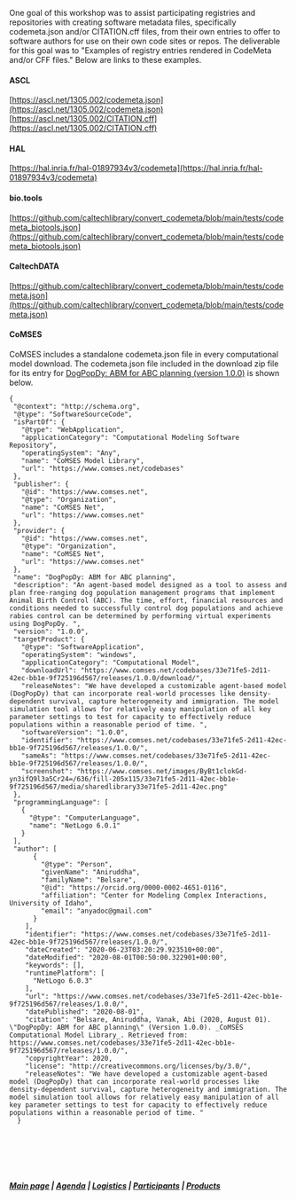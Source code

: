 One goal of this workshop was to assist participating registries and repositories with creating software metadata files, specifically codemeta.json and/or CITATION.cff files, from their own entries to offer to software authors for use on their own code sites or repos. The deliverable for this goal was to "Examples of registry entries rendered in CodeMeta and/or CFF files." Below are links to these examples. 

#### ASCL
[https://ascl.net/1305.002/codemeta.json](https://ascl.net/1305.002/codemeta.json)   
[https://ascl.net/1305.002/CITATION.cff](https://ascl.net/1305.002/CITATION.cff)

#### HAL
[https://hal.inria.fr/hal-01897934v3/codemeta](https://hal.inria.fr/hal-01897934v3/codemeta)

#### bio.tools
[https://github.com/caltechlibrary/convert_codemeta/blob/main/tests/codemeta_biotools.json](https://github.com/caltechlibrary/convert_codemeta/blob/main/tests/codemeta_biotools.json)

#### CaltechDATA
[https://github.com/caltechlibrary/convert_codemeta/blob/main/tests/codemeta.json](https://github.com/caltechlibrary/convert_codemeta/blob/main/tests/codemeta.json)

#### CoMSES
CoMSES includes a standalone codemeta.json file in every computational model download. The codemeta.json file included in the download zip file for its entry for [DogPopDy: ABM for ABC planning (version 1.0.0)](https://www.comses.net/codebases/33e71fe5-2d11-42ec-bb1e-9f725196d567/releases/1.0.0/) is shown below.   


    {   
     "@context": "http://schema.org",   
     "@type": "SoftwareSourceCode",  
     "isPartOf": {   
       "@type": "WebApplication",   
       "applicationCategory": "Computational Modeling Software Repository",   
       "operatingSystem": "Any",   
       "name": "CoMSES Model Library",   
       "url": "https://www.comses.net/codebases"   
     },   
     "publisher": {   
       "@id": "https://www.comses.net",   
       "@type": "Organization",   
       "name": "CoMSES Net",   
       "url": "https://www.comses.net"   
     },   
     "provider": {   
       "@id": "https://www.comses.net",   
       "@type": "Organization",   
       "name": "CoMSES Net",   
       "url": "https://www.comses.net"   
     },   
     "name": "DogPopDy: ABM for ABC planning",   
     "description": "An agent-based model designed as a tool to assess and plan free-ranging dog population management programs that implement Animal Birth Control (ABC). The time, effort, financial resources and conditions needed to successfully control dog populations and achieve rabies control can be determined by performing virtual experiments using DogPopDy. ",   
     "version": "1.0.0",   
     "targetProduct": {   
       "@type": "SoftwareApplication",   
       "operatingSystem": "windows",   
       "applicationCategory": "Computational Model",   
       "downloadUrl": "https://www.comses.net/codebases/33e71fe5-2d11-42ec-bb1e-9f725196d567/releases/1.0.0/download/",   
       "releaseNotes": "We have developed a customizable agent-based model (DogPopDy) that can incorporate real-world processes like density-dependent survival, capture heterogeneity and immigration. The model simulation tool allows for relatively easy manipulation of all key parameter settings to test for capacity to effectively reduce populations within a reasonable period of time. ",   
       "softwareVersion": "1.0.0",   
       "identifier": "https://www.comses.net/codebases/33e71fe5-2d11-42ec-bb1e-9f725196d567/releases/1.0.0/",   
       "sameAs": "https://www.comses.net/codebases/33e71fe5-2d11-42ec-bb1e-9f725196d567/releases/1.0.0/",   
       "screenshot": "https://www.comses.net/images/ByBt1clokGd-yn3ifQ9l3a5Cr24=/636/fill-205x115/33e71fe5-2d11-42ec-bb1e-9f725196d567/media/sharedlibrary33e71fe5-2d11-42ec.png"   
     },   
     "programmingLanguage": [   
       {   
         "@type": "ComputerLanguage",   
         "name": "NetLogo 6.0.1"   
       }   
     ],   
     "author": [   
          {   
            "@type": "Person",   
            "givenName": "Aniruddha",   
            "familyName": "Belsare",   
            "@id": "https://orcid.org/0000-0002-4651-0116",   
            "affiliation": "Center for Modeling Complex Interactions, University of Idaho",   
            "email": "anyadoc@gmail.com"   
          }   
        ],   
        "identifier": "https://www.comses.net/codebases/33e71fe5-2d11-42ec-bb1e-9f725196d567/releases/1.0.0/",   
        "dateCreated": "2020-06-23T03:20:29.923510+00:00",   
        "dateModified": "2020-08-01T00:50:00.322901+00:00",   
        "keywords": [],   
        "runtimePlatform": [   
          "NetLogo 6.0.3"   
        ],   
        "url": "https://www.comses.net/codebases/33e71fe5-2d11-42ec-bb1e-9f725196d567/releases/1.0.0/",   
        "datePublished": "2020-08-01",   
        "citation": "Belsare, Aniruddha, Vanak, Abi (2020, August 01). \"DogPopDy: ABM for ABC planning\" (Version 1.0.0). _CoMSES Computational Model Library_. Retrieved from: https://www.comses.net/codebases/33e71fe5-2d11-42ec-bb1e-9f725196d567/releases/1.0.0/",   
        "copyrightYear": 2020,   
        "license": "http://creativecommons.org/licenses/by/3.0/",   
        "releaseNotes": "We have developed a customizable agent-based model (DogPopDy) that can incorporate real-world processes like density-dependent survival, capture heterogeneity and immigration. The model simulation tool allows for relatively easy manipulation of all key parameter settings to test for capacity to effectively reduce populations within a reasonable period of time. "   
      }   





&nbsp; &nbsp;   
&nbsp; &nbsp;    
&nbsp; &nbsp;    
&nbsp; &nbsp; 
##### [Main page](https://asclnet.github.io/SWRegistryWorkshop/) | [Agenda](https://asclnet.github.io/SWRegistryWorkshop/Agenda.html) | [Logistics](https://asclnet.github.io/SWRegistryWorkshop/Logistics.html) | [Participants](https://asclnet.github.io/SWRegistryWorkshop/Participants.html) | [Products](https://asclnet.github.io/SWRegistryWorkshop/Products/Products.html)   
